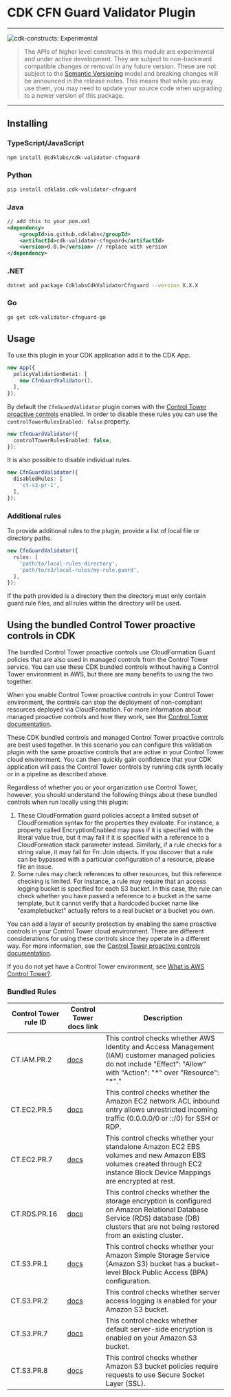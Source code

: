 # CDK CFN Guard Validator Plugin

<!--BEGIN STABILITY BANNER-->

---

![cdk-constructs: Experimental](https://img.shields.io/badge/cdk--constructs-experimental-important.svg?style=for-the-badge)

> The APIs of higher level constructs in this module are experimental and under active development.
> They are subject to non-backward compatible changes or removal in any future version. These are
> not subject to the [Semantic Versioning](https://semver.org/) model and breaking changes will be
> announced in the release notes. This means that while you may use them, you may need to update
> your source code when upgrading to a newer version of this package.
---

<!--END STABILITY BANNER-->


## Installing

### TypeScript/JavaScript

```bash
npm install @cdklabs/cdk-validator-cfnguard
```

### Python

```bash
pip install cdklabs.cdk-validator-cfnguard
```

### Java

```xml
// add this to your pom.xml
<dependency>
    <groupId>io.github.cdklabs</groupId>
    <artifactId>cdk-validator-cfnguard</artifactId>
    <version>0.0.0</version> // replace with version
</dependency>
```

### .NET

```bash
dotnet add package CdklabsCdkValidatorCfnguard --version X.X.X
```

### Go

```bash
go get cdk-validator-cfnguard-go
```

## Usage

To use this plugin in your CDK application add it to the CDK App.

```ts
new App({
  policyValidationBeta1: [
    new CfnGuardValidator(),
  ],
});
```

By default the `CfnGuardValidator` plugin comes with the [Control Tower
proactive
controls](https://docs.aws.amazon.com/controltower/latest/userguide/proactive-controls.html)
enabled. In order to disable these rules you can use the
`controlTowerRulesEnabled: false` property.

```ts
new CfnGuardValidator({
  controlTowerRulesEnabled: false,
});
```

It is also possible to disable individual rules.

```ts
new CfnGuardValidator({
  disabledRules: [
    'ct-s3-pr-1',
  ],
});
```

### Additional rules

To provide additional rules to the plugin, provide a list of local
file or directory paths.

```ts
new CfnGuardValidator({
  rules: [
    'path/to/local-rules-directory',
    'path/to/s3/local-rules/my-rule.guard',
  ],
});
```

If the path provided is a directory then the directory must only
contain guard rule files, and all rules within the directory will be used.

## Using the bundled Control Tower proactive controls in CDK

The bundled Control Tower proactive controls use CloudFormation Guard
policies that are also used in managed controls from the Control Tower
service. You can use these CDK bundled controls without having a Control
Tower environment in AWS, but there are many benefits to using the two together.

When you enable Control Tower proactive controls in your Control Tower environment,
the controls can stop the deployment of non-compliant resources deployed via
CloudFormation. For more information about managed proactive controls and how they work,
see the [Control Tower documentation](https://docs.aws.amazon.com/controltower/latest/userguide/proactive-controls.html).

These CDK bundled controls and managed Control Tower proactive controls are best used together.
In this scenario you can configure this validation plugin with the same proactive controls that
are active in your Control Tower cloud environment. You can then quickly gain confidence
that your CDK application will pass the Control Tower controls by running cdk synth locally
or in a pipeline as described above.

Regardless of whether you or your organization use Control Tower, however, you should
understand the following things about these bundled controls when run locally using this plugin:

1. These CloudFormation guard policies accept a limited subset of CloudFormation syntax
   for the properties they evaluate. For instance, a property called EncryptionEnabled may
   pass if it is specified with the literal value true, but it may fail if it is specified with
   a reference to a CloudFormation stack parameter instead. Similarly, if a rule checks for a string
   value, it may fail for Fn::Join objects. If you discover that a rule can be bypassed with a
   particular configuration of a resource, please file an issue.
2. Some rules may check references to other resources, but this reference checking is limited.
   For instance, a rule may require that an access logging bucket is specified for each S3 bucket.
   In this case, the rule can check whether you have passed a reference to a bucket in the same
   template, but it cannot verify that a hardcoded bucket name like "examplebucket" actually refers
   to a real bucket or a bucket you own.

You can add a layer of security protection by enabling the same proactive controls in your Control Tower
cloud environment. There are different considerations for using these controls since they operate in a
different way. For more information, see the [Control Tower proactive controls documentation](https://docs.aws.amazon.com/controltower/latest/userguide/proactive-controls.html).

If you do not yet have a Control Tower environment, see [What is AWS Control Tower?](https://docs.aws.amazon.com/controltower/latest/userguide/what-is-control-tower.html).

### Bundled Rules

| Control Tower rule ID | Control Tower docs link | Description |
| --------------------- | ----------------------- | ---------------- |
| CT.IAM.PR.2 | [docs](https://docs.aws.amazon.com/controltower/latest/userguide/iam-rules.html#ct-iam-pr-2-description) | This control checks whether AWS Identity and Access Management (IAM) customer managed policies do not include \"Effect\": \"Allow\" with \"Action\": \"\*\" over \"Resource\": \"\*\"." |
| CT.EC2.PR.5 | [docs](https://docs.aws.amazon.com/controltower/latest/userguide/ec2-rules.html#ct-ec2-pr-5-description) | This control checks whether the Amazon EC2 network ACL inbound entry allows unrestricted incoming traffic (0.0.0.0/0 or ::/0) for SSH or RDP. |
| CT.EC2.PR.7 | [docs](https://docs.aws.amazon.com/controltower/latest/userguide/ec2-rules.html#ct-ec2-pr-7-description) | This control checks whether your standalone Amazon EC2 EBS volumes and new Amazon EBS volumes created through EC2 instance Block Device Mappings are encrypted at rest. |
| CT.RDS.PR.16 | [docs](https://docs.aws.amazon.com/controltower/latest/userguide/rds-rules.html#ct-rds-pr-16-description) | This control checks whether the storage encryption is configured on Amazon Relational Database Service (RDS) database (DB) clusters that are not being restored from an existing cluster. |
| CT.S3.PR.1  | [docs](https://docs.aws.amazon.com/controltower/latest/userguide/s3-rules.html#ct-s3-pr-1-description) | This control checks whether your Amazon Simple Storage Service (Amazon S3) bucket has a bucket-level Block Public Access (BPA) configuration. |
| CT.S3.PR.2  | [docs](https://docs.aws.amazon.com/controltower/latest/userguide/s3-rules.html#ct-s3-pr-2-description) | This control checks whether server access logging is enabled for your Amazon S3 bucket. |
| CT.S3.PR.7  | [docs](https://docs.aws.amazon.com/controltower/latest/userguide/s3-rules.html#ct-s3-pr-7-description) | This control checks whether default server-side encryption is enabled on your Amazon S3 bucket. |
| CT.S3.PR.8  | [docs](https://docs.aws.amazon.com/controltower/latest/userguide/s3-rules.html#ct-s3-pr-8-description) | This control checks whether Amazon S3 bucket policies require requests to use Secure Socket Layer (SSL). |
